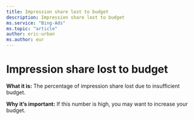 ```yaml
---
title: Impression share lost to budget
description: Impression share lost to budget
ms.service: "Bing-Ads"
ms.topic: "article"
author: eric-urban
ms.author: eur
---
```


# Impression share lost to budget

**What it is:**  The percentage of impression share lost due to insufficient budget.

**Why it’s important:**  If this number is high, you may want to increase your budget.


